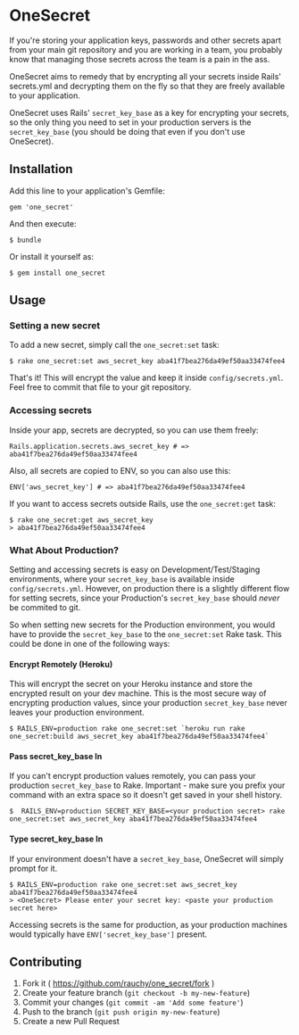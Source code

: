 # OneSecret

If you're storing your application keys, passwords and other secrets apart
from your main git repository and you are working in a team, you
probably know that managing those secrets across the team is a pain in
the ass.

OneSecret aims to remedy that by encrypting all your secrets
inside Rails' secrets.yml and decrypting them on the fly so that they are freely
available to your application.

OneSecret uses Rails' `secret_key_base` as a key for encrypting your
secrets, so the only thing you need to set in your production servers is the `secret_key_base` (you should be doing that even if you don't use OneSecret).

## Installation

Add this line to your application's Gemfile:

    gem 'one_secret'

And then execute:

    $ bundle

Or install it yourself as:

    $ gem install one_secret

## Usage

### Setting a new secret

To add a new secret, simply call the `one_secret:set` task:

    $ rake one_secret:set aws_secret_key aba41f7bea276da49ef50aa33474fee4

That's it! This will encrypt the value and keep it inside
`config/secrets.yml`. Feel free to commit that file to your git
repository.

### Accessing secrets

Inside your app, secrets are decrypted, so you can use them freely:

    Rails.application.secrets.aws_secret_key # => aba41f7bea276da49ef50aa33474fee4

Also, all secrets are copied to ENV, so you can also use this:

    ENV['aws_secret_key'] # => aba41f7bea276da49ef50aa33474fee4

If you want to access secrets outside Rails, use the `one_secret:get`
task:

    $ rake one_secret:get aws_secret_key
    > aba41f7bea276da49ef50aa33474fee4
    
### What About Production?

Setting and accessing secrets is easy on Development/Test/Staging environments, where your `secret_key_base` is available inside `config/secrets.yml`. However, on production there is a slightly different flow for setting secrets, since your Production's `secret_key_base` should *never* be commited to git.

So when setting new secrets for the Production environment, you would have to provide the `secret_key_base` to the `one_secret:set` Rake task. This could be done in one of the following ways:

#### Encrypt Remotely (Heroku)

This will encrypt the secret on your Heroku instance and store the encrypted result on your dev machine.
This is the most secure way of encrypting production values, since your production `secret_key_base` never leaves your production environment.
  
    $ RAILS_ENV=production rake one_secret:set `heroku run rake one_secret:build aws_secret_key aba41f7bea276da49ef50aa33474fee4`

#### Pass secret_key_base In

If you can't encrypt production values remotely, you can pass your production `secret_key_base` to Rake.
Important - make sure you prefix your command with an extra space so it doesn't get saved in your shell history.

    $  RAILS_ENV=production SECRET_KEY_BASE=<your production secret> rake one_secret:set aws_secret_key aba41f7bea276da49ef50aa33474fee4

#### Type secret_key_base In

If your environment doesn't have a `secret_key_base`, OneSecret will simply prompt for it.

    $ RAILS_ENV=production rake one_secret:set aws_secret_key aba41f7bea276da49ef50aa33474fee4
    > <OneSecret> Please enter your secret key: <paste your production secret here>

Accessing secrets is the same for production, as your production machines would typically have `ENV['secret_key_base']` present.

## Contributing

1. Fork it ( https://github.com/rauchy/one_secret/fork )
2. Create your feature branch (`git checkout -b my-new-feature`)
3. Commit your changes (`git commit -am 'Add some feature'`)
4. Push to the branch (`git push origin my-new-feature`)
5. Create a new Pull Request
